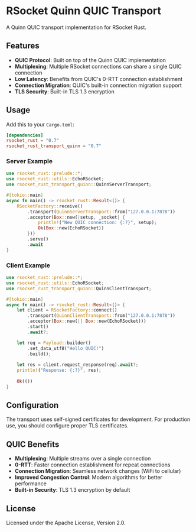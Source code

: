 # RSocket Quinn QUIC Transport

A Quinn QUIC transport implementation for RSocket Rust.

## Features

- **QUIC Protocol**: Built on top of the Quinn QUIC implementation
- **Multiplexing**: Multiple RSocket connections can share a single QUIC connection
- **Low Latency**: Benefits from QUIC's 0-RTT connection establishment
- **Connection Migration**: QUIC's built-in connection migration support
- **TLS Security**: Built-in TLS 1.3 encryption

## Usage

Add this to your `Cargo.toml`:

```toml
[dependencies]
rsocket_rust = "0.7"
rsocket_rust_transport_quinn = "0.7"
```

### Server Example

```rust
use rsocket_rust::prelude::*;
use rsocket_rust::utils::EchoRSocket;
use rsocket_rust_transport_quinn::QuinnServerTransport;

#[tokio::main]
async fn main() -> rsocket_rust::Result<()> {
    RSocketFactory::receive()
        .transport(QuinnServerTransport::from("127.0.0.1:7878"))
        .acceptor(Box::new(|setup, _socket| {
            println!("New QUIC connection: {:?}", setup);
            Ok(Box::new(EchoRSocket))
        }))
        .serve()
        .await
}
```

### Client Example

```rust
use rsocket_rust::prelude::*;
use rsocket_rust::utils::EchoRSocket;
use rsocket_rust_transport_quinn::QuinnClientTransport;

#[tokio::main]
async fn main() -> rsocket_rust::Result<()> {
    let client = RSocketFactory::connect()
        .transport(QuinnClientTransport::from("127.0.0.1:7878"))
        .acceptor(Box::new(|| Box::new(EchoRSocket)))
        .start()
        .await?;

    let req = Payload::builder()
        .set_data_utf8("Hello QUIC!")
        .build();
    
    let res = client.request_response(req).await?;
    println!("Response: {:?}", res);
    
    Ok(())
}
```

## Configuration

The transport uses self-signed certificates for development. For production use, you should configure proper TLS certificates.

## QUIC Benefits

- **Multiplexing**: Multiple streams over a single connection
- **0-RTT**: Faster connection establishment for repeat connections
- **Connection Migration**: Seamless network changes (WiFi to cellular)
- **Improved Congestion Control**: Modern algorithms for better performance
- **Built-in Security**: TLS 1.3 encryption by default

## License

Licensed under the Apache License, Version 2.0.

